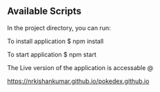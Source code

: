 ## Available Scripts

In the project directory, you can run:

To install application
    $ npm install

To start application
    $ npm start 
    
The Live version of the application is accessable @

https://nrkishankumar.github.io/pokedex.github.io